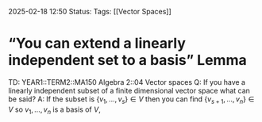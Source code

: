 2025-02-18 12:50
Status: 
Tags: [[Vector Spaces]]
# “You can extend a linearly independent set to a basis” Lemma

TD: YEAR1::TERM2::MA150 Algebra 2::04 Vector spaces 
Q: If you have a linearly independent subset of a finite dimensional vector space what can be said?
A: If the subset is $\{v_{1},\dots,v_{s}\}\in V$ then you can find $\{v_{s+1},\dots,v_{n}\}\in V$ so $v_{1},\dots,v_{n}$ is a basis of $V$, 
<!--ID: 1739883864318-->

